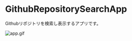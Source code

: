 # GithubRepositorySearchApp
Githubリポジトリを検索し表示するアプリです。

![app.gif](https://raw.githubusercontent.com/wiki/nappannda/GithubRepositorySearchApp/image/app.gif)
